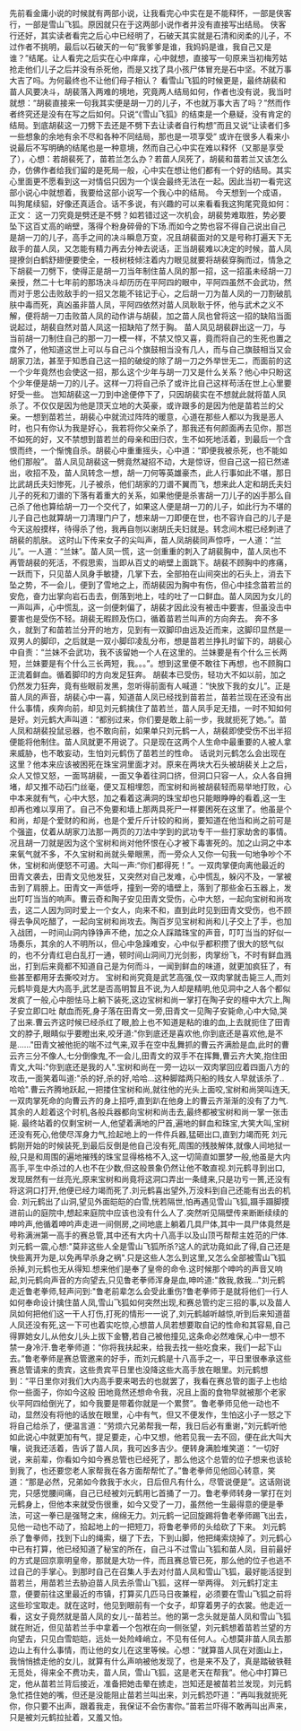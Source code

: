 先前看金庸小说的时候就有两部小说，让我看完心中实在是不能释怀，一部是侠客行，一部是雪山飞狐。原因就只在于这两部小说作者并没有直接写出结局。
侠客行还好，其实读者看完之后心中已经明了，石破天其实就是石清和闵柔的儿子，不过作者不挑明，最后以石破天的一句“我爹爹是谁，我妈妈是谁，我自己又是谁？”结尾。让人看完之后实在心中痒痒，心中就想，直接写一句原来当初梅芳姑抢走他们儿子之后并没有杀死他，而是又找了具小孩尸体冒充是石中坚。不就万事大吉了吗。为何最终也不让他们母子相认？
看雪山飞狐的时候更是，最终胡裴和苗人风要决斗，胡裴落入两难的境地，究竟两人结局如何，作者也没有说，我当时就想：“胡裴直接来一句我其实便是胡一刀的儿子，不也就万事大吉了吗？”然而作者终究还是没有在写之后如何。只说“《雪山飞狐》的结束是一个悬疑，没有肯定的结局。到底胡裴这一刀劈下去还是不劈下去让读者自行构想”而且又说“让读者们多一些想象的余地有余不尽和各种不同结局，那也是一项享受”
或许在很多人看来小说最后不写明确的结尾也是一种意境，然而自己心中实在难以释怀（又那是享受了），心想：若胡裴死了，苗若兰怎么办？若苗人凤死了，胡裴和苗若兰又该怎么办，仿佛作者给我们留的是死局一般，心中实在想让他们都有一个好的结局。其实心里面更不愿看到这一对情侣只因为一个误会最终无法在一起。因此当初一看完这部小说心中就想着，我要给这部小说写一个我心中的结局。
今天想到一个成语，叫狗尾续貂，好像还真适合。话不多说，有兴趣的可以来看看我这狗尾究竟如何：
正文：
   这一刀究竟是劈还是不劈？如若错过这一次机会，胡裴势难取胜，势必要坠下这百丈高的峭壁，落得个粉身碎骨的下场.而如今之势也容不得自己说出自己是胡一刀的儿子，高手之间的决斗瞬息万变，况且胡裴面对的又是号称打遍天下无敌手的苗人凤，又怎能有精力再去分神去说话，正当胡裴难以决定的时候，苗人凤提撩剑白鹤舒翅便要使全，一枝树枝倾注着内力眼见就要将胡裴穿胸而过，情急之下胡裴一刀劈下，使得正是胡一刀当年制住苗人凤的那一招，这一招虽未经胡一刀亲授，然二十七年前的那场决斗却历历在平阿四的眼中，平阿四虽然不会武功，然而对于恩公击败敌手的一招又怎能不铭记于心，之后胡一刀为苗人凤的一刀割破肌肤中毒而死，真凶虽非苗人凤，平阿四依然对苗人凤耿耿于怀，他与武术之义不解，便将胡一刀击败苗人凤的动作讲与胡裴，加之苗人凤也曾将这一招的缺陷当面说起过，胡裴自然对苗人凤这一招缺陷了然于胸。
苗人凤见胡裴辟出这一刀，与当前胡一刀制住自己的那一刀一模一样，不禁又惊又喜，竟而将自己的生死也置之度外了，他知道这世上可以与自己斗个旗鼓相当没有几人，而与自己旗鼓相当又会胡家刀法，甚至于知悉自己这一招的破绽的除了胡一刀之外举世无二，而面前的这一个少年竟然也会使这一招，那么这个少年与胡一刀又是什么关系？他心中只盼这个少年便是胡一刀的儿子。这样一刀将自己杀了或许比自己这样苟活在世上心里要好受一些。
岂知胡裴这一刀到中途便停下了，只因胡裴实在不想就此就将苗人凤杀了。不仅仅是因为他是顶天立地的大英豪，或许跟多的是因为他是苗若兰的父亲。一想到苗若兰，胡裴心中就流过阵阵的暖意，心道在那些人都以为我是恶人时，也只有你认为我是好心，我若将你父亲杀了，那我还有何颜面再去见你，那岂不如死的好，又不禁想到苗若兰的母亲和田归农，生不如死地活着，到最后一个含恨而终，一个惭愧自杀。胡裴心中重重摇头，心中道：“即便我被杀死，也不能如他们那般”。
苗人凤见胡裴这一劈竟然凝招不动，大是惊讶，但自己这一招已然递出，收招不及，苗人凤转念一想，胡一刀何等英雄豪杰，此人行事如此不堪，那日比武胡氏夫妇惨死，儿子被杀，他们胡家的刀谱不翼而飞，想来此人定和胡氏夫妇儿子的死和刀谱的下落有着重大的关系，如果他便是杀害胡一刀儿子的凶手那么自己杀了他也算给胡一刀一个交代了，如果这人便是胡一刀的儿子，如此行为不堪的儿子自己也就算胡一刀清理门户了，想来胡一刀即便在世，也不容许自己的儿子是今天这般摸样，待得杀了他，我再自刎以谢胡氏夫妇就是。转念间木棍已经刺进了胡裴的肌肤。
这时山下传来女子的尖叫声，苗人凤胡裴同声惊呼，一人道：“兰儿”。一人道：“兰妹”。苗人凤一慌，这一剑重重的刺入了胡裴胸中，苗人凤也不再管胡裴的死活，不假思索，当即从百丈的峭壁上面跳下。胡裴不顾胸中的疼痛，一跃而下，只见苗人凤身手敏捷，几掌下去，全部拍在山间突出的石头上，消去下坠之势，不一会儿，便到了雪地之上，而胡裴因为胸中有伤，但心中挂念苗若兰的安危，奋力出掌向岩石击去，倒落到地上，哇的吐了一口鲜血。苗人凤因为女儿的一声叫声，心中慌乱，这一剑便刺偏了，胡裴才因此没有被击中要害，但虽没击中要害也是受伤不轻。胡裴无暇顾及伤口，循着苗若兰叫声的方向奔去。
奔不多久，就到了和苗若兰分开的地方，见到有一双脚印由远及近而来，这脚印显然是一双男人的脚印，之后就是一双小脚印凌乱分布，想是苗若兰挣扎时留下的，胡裴心中自责：“兰妹不会武功，我不该留她一个人在这里的。兰妹要是有个什么三长两短，兰妹要是有个什么三长两短，我。。。”。想到这里便不敢往下再想，也不顾胸口正流着鲜血。循着脚印的方向发足狂奔。
胡裴本已受伤，轻功大不如以前，加之仍然发力狂奔，竟有些眼前发黑，忽听得前面有人喊道：“快放下我的女儿”。正是苗人凤的声音，胡裴心中一喜，知道苗人凤已经找到苗若兰，苗若兰现在还没有出什么事情，疾奔向前，却见刘元鹤擒住了苗若兰，苗人凤手足无措，一时不知如何是好。刘元鹤大声叫道：“都别过来，你们要是敢上前一步，我就扼死了她。”。苗人凤和胡裴投鼠忌器，也不敢向前，如果单只刘元鹤一人，胡裴即使受伤不出半招便能将他制住。苗人凤就更不用说了。只是现在这两个人生命中最重要的人被人拿来威胁，也不敢妄动，生怕刘元鹤伤了苗若兰的性命。
话说刘元鹤怎么会出现在这里？他本来应该被困死在珠宝洞里面才对。原来在两块大石头被胡裴关上之后，众人又惊又怒，一面骂胡裴，一面又争着往洞口挤，但洞口只容一人，众人各自拥堵，却又推不动石门丝毫，便又互相埋怨，而宝树和尚被胡裴轻而易举地打败，心中本来就有气，心中大怒，加之看着这满洞的珠宝却也只能眼睁睁的看着,这一生却再也难以享用了。自己不免要和墙上那两具死尸一样要困死在这里了。他虽是个和尚，却是个爱财的和尚，也是个爱斤斤计较的和尚，要知道在他当和尚之前可是个强盗，仗着从胡家刀法那一两页的刀法中学到的武功专干一些打家劫舍的事情。况且胡一刀就是因为这个宝树和尚对他怀恨在心才被下毒害死的。加之山洞之中本来氧气就不多，不久宝树和尚就头晕眼黑，而一旁众人又你一句我一句地争吵个不休，宝树和尚便怒不可遏。大叫一声:“你们都得死！”。一双肉掌便向离他最近的田青文袭去，田青文见他发狂，又突然对自己发难，心中慌乱，躲闪不及，一掌被击到了肩膀上。田青文一声低呼，撞到一旁的墙壁上，落到了那些金石玉器上，发出叮叮当当的响声。曹云奇和陶子安见田青文受伤，心中大怒，一起向宝树和尚攻去，这二人因为同时爱上一个女人，向来不和，直到此时见到田青文受伤，也不顾得去争风吃醋了，一起向宝树和尚攻去。陶百岁见宝树和尚和儿子交上了手，也加入战团，一时间山洞内铮铮声不绝，加之众人踩踏珠宝的声音，叮叮当当的好似一场奏乐，其余的人不明所以，但心中急躁难安，心中似乎都积攒了很大的怒气似的，也不分青红皂白乱打一通，顿时间山洞间刀光剑影，肉掌纷飞，不时有鲜血溅出，打到后来竟都不知道自己是为何而斗，一闻到鲜血的味道，就更加疯狂了，有些甚至都用牙去撕咬对方。
    宝树和尚究竟是武艺高强,仅一双肉掌就击毙三人,而刘元鹤毕竟是大内高手,武艺是否高明暂且不说,为人却是精明,他见洞中之人各个都似发疯了一般,心中胆怯马上躺下装死,这边宝树和尚一掌打在陶子安的檀中大穴上,陶子安立即口吐 献血而死,身子落在田青文一旁,田青文一见陶子安毙命,心中大恸,哭了出来.曹云齐这时候已经杀红了眼,脸上也不知道是粘的谁的血,上去就扼住了田青文的脖子,眼睛似乎要瞪出来,咬牙道:"你到底还是喜欢他,你到底还是喜欢他,是不是......"田青文被他扼的喘不过气来,双手在空中乱舞抓的曹云齐满脸是血,此时的曹云齐三分不像人,七分倒像鬼,不一会儿,田青文的双手不在挥舞,曹云齐大笑,抱住田青文,大叫:"你到底还是我的人".宝树和尚在一旁一边以一双肉掌回应着四面八方的攻击,一面笑着叫道:"杀的好,杀的好,哈哈...这种脚踏两只船的贱女人早就该杀了..哈哈".曹云齐腾地跃起,一把搂住宝树和尚,就往他的光头上面咬,宝树和尚哭叫连天,一双肉掌死命的向曹云齐的身上招呼,直到趴在他身上的曹云齐渐渐的没有了力气.其余的人趁着这个时机,各般兵器都向宝树和尚击去,最终都被宝树和尚一掌一张击毙.
    最终站着的仅剩宝树一人,他望着满地的尸首,遍地的鲜血和珠宝,大笑大叫,宝树还没有死心,他使尽浑身力气,捡起地上的一件件兵器,猛砸出口,直到力竭而死
    刘元鹤刚开始的时候装死,到最后反倒是他自己没有死,周围的残肢解体,就像人间地狱一般,只是和周围的遍地摧残的珠宝显得格格不入,这一切简直如噩梦一般,他虽是大内高手,平生中杀过的人也不在少数,但这般景象仍然让他不敢直视.刘元鹤寻到出口,发现居然有一丝亮光,原来宝树和尚竟将这洞口弄出一条缝来,只是功亏一篑,还没有将这洞口打开,他便已经力竭而死了.刘元鹤喜出望外,万没料到自己还能有出去的机会.
    刘元鹤出了山洞,望见外面皑皑的白雪,恍若隔世,怕再遇见雪山飞狐,蹑手蹑脚摸进前山的庭院中,想起来庭院中应该也没有什么人了.突然听见隔壁传来断断续续的呻吟声,他循着呻吟声走进一间侧房,之间地底上躺着几具尸体,其中一具尸体竟然是号称满洲第一高手的赛总管,其中还有大内十八高手以及山顶丐帮帮主姓范的尸体.刘元鹤一震,心想:"莫非这些人全是雪山飞狐所杀?这人的武功竟如此了得,自己还是快些离开为是,以免再早杀身之祸".只是这些人怎么到这里,又怎么全部被雪山飞狐杀掉,刘元鹤也无从得知.想来他们是奉了皇帝的命令.这时候那个呻吟的声音又响起,刘元鹤向声音的方向望去,只见鲁老拳师浑身是血,呻吟道:"救我,救我..."刘元鹤走近鲁老拳师,轻声问到:"鲁老前辈怎么会受此重伤?鲁老拳师于是就将他们一行人如何奉命设计擒住苗人凤,雪山飞狐如何突然出现,和赛总管约定三招的事,以及苗人凤如何把他们这一干人打伤,打死的情形一一说了,刘元鹤越听越惊,听到后来知道苗人凤还没有死,这一下可也着实吃惊,心想苗人凤若想要取自记的性命和其容易,自己得罪她女儿,从他女儿头上拔下金簪,若自己被他撞见,这条命必然难保,心中一想不禁一身冷汗.鲁老拳师道：“你将我扶起来，给我去找一些吃食来，我们一起下山去。”鲁老拳师是赛总管邀来的好手，而刘元鹤是十八高手之一，平日里很奉承这些赛总管请来的贵宾，这些贵宾平日里也没降这些大高手放在眼里。刘元鹤想到：“平日里你对我们大内高手要来喝去的也就罢了，我看在赛总管的面子上也给你一些面子，你如今这般 田地竟然还想命令我，况且上面的食物早就被那个老家伙平阿四给倒光了，如今我要是带着你就是一个累赘”。鲁老拳师见他一动也不动，显然没有将他的话放在眼里，心中有气，但又不便发作，生怕这小子一怒之下将自己给杀了，便温言道：“劳烦六兄弟帮我一帮，我日后必有重谢，”刘元鹤听他如此说心中就更加有气，提足要走，心中又想，他若见我一去不回，便在此大叫大嚷，说我还活着，告诉了苗人凤，我可凶多吉少。便转身满脸堆笑道：“一切好说，来前辈，你看如今如今赛总管也已经死了，那么他这个总管的位子想来也该轮到我了，也还要您老人家帮我在各方面帮帮忙了。”鲁老拳师见他回心转意，笑道：“那是必然，兄弟如今救我于水火，日后但凡有什么，尽管说便是”。这话刚说完，只感觉腰间痛，自己已经被刘元鹤用匕首捅了一刀。鲁老拳师转身一掌打在刘元鹤身上，但他本来就受伤很重，如今又受了一刀，虽然他一生最得意的便是拳法，可这一拳已是强弩之末，绵绵无力。刘元鹤一记回旋踢将鲁老拳师踢飞出去，见他一动也不动了，拾起地上的一把短刀，将鲁老拳师的头给砍了下来。
    刘元鹤杀了鲁拳师，找到下山的绳索，缀了下去，下到山脚，他把绳索烧掉了。刘元鹤心中已有打算，他已经知道了秘宝的所在，自己斗不过雪山飞狐和苗人凤，目前最好的方式是回京禀明皇帝，那就是大功一件，而且赛总管已死，那么他的位子也逃不过自己的手掌心。到那时自己在召集人手去对付苗人凤和雪山飞狐，最好能活捉到苗若兰，用苗若兰去胁迫苗人凤去杀雪山飞狐，这样一举两得。
    刘元鹤打定主意，便要前往这里最近的市镇，打算买几匹马日夜兼程，必须要在雪山飞狐之前将这些珍宝取走。就在这时，他见到眼前有一个女子，却穿着男子的衣裳。他走近一看，这女子竟然就是苗人凤的女儿--苗若兰。他的第一念头就是苗人凤和雪山飞狐就在附近，但见苗若兰手中拿着一个包袱在向一侧张望，刘元鹤想着苗若兰望的方向望去，只见白雪皑皑，远处一处险峰峭立，不见有任何人。心想莫非苗人凤去那边山上有什么事情，而让他的女儿在这里等候。心想：“就算苗人凤在对面山上，我悄悄掳走他的女儿，就算有什么声响被他发现了，也是来不及了，真是踏破铁鞋无觅处，得来全不费功夫，苗人凤，雪山飞狐，这是老天在帮我”。他心中打算已定，他从苗若兰背后接近，准备把她击晕在掳走，岂知还是被苗若兰发现，刘元鹤急忙捂住她的嘴，但还是没能阻止苗若兰叫出来，刘元鹤恐吓道：“再叫我就扼死你，你只要不出声，跟着我走，我保证不会伤害你。”苗若兰吓得不敢再叫出声来，只是被刘元鹤拉扯着，又羞又怕。

